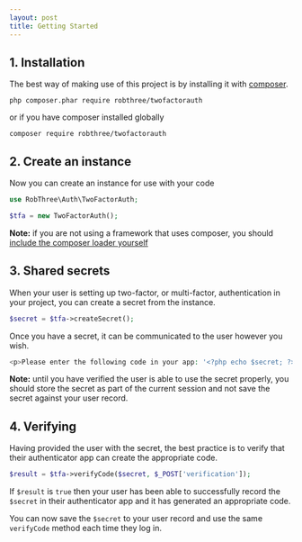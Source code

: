 ```yaml
---
layout: post
title: Getting Started
---
```


## 1. Installation

The best way of making use of this project is by installing it with [composer](https://getcomposer.org/doc/01-basic-usage.md).

```
php composer.phar require robthree/twofactorauth
```

or if you have composer installed globally

```
composer require robthree/twofactorauth
```

## 2. Create an instance

Now you can create an instance for use with your code

```php
use RobThree\Auth\TwoFactorAuth;

$tfa = new TwoFactorAuth();
```

**Note:** if you are not using a framework that uses composer, you should [include the composer loader yourself](https://getcomposer.org/doc/01-basic-usage.md#autoloading)

## 3. Shared secrets

When your user is setting up two-factor, or multi-factor, authentication in your project, you can create a secret from the instance.

```php
$secret = $tfa->createSecret();
```

Once you have a secret, it can be communicated to the user however you wish.

```php
<p>Please enter the following code in your app: '<?php echo $secret; ?>'</p>
```

**Note:** until you have verified the user is able to use the secret properly, you should store the secret as part of the current session and not save the secret against your user record.

## 4. Verifying

Having provided the user with the secret, the best practice is to verify that their authenticator app can create the appropriate code.

```php
$result = $tfa->verifyCode($secret, $_POST['verification']);
```

If `$result` is `true` then your user has been able to successfully record the `$secret` in their authenticator app and it has generated an appropriate code.

You can now save the `$secret` to your user record and use the same `verifyCode` method each time they log in.
